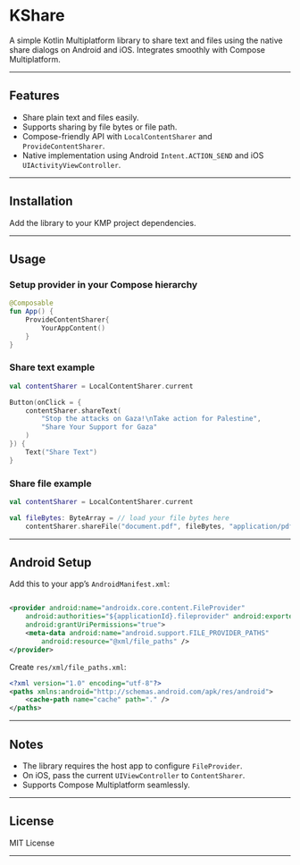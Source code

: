 # KShare

A simple Kotlin Multiplatform library to share text and files using the native share dialogs on
Android and iOS. Integrates smoothly with Compose Multiplatform.

---

## Features

* Share plain text and files easily.
* Supports sharing by file bytes or file path.
* Compose-friendly API with `LocalContentSharer` and `ProvideContentSharer`.
* Native implementation using Android `Intent.ACTION_SEND` and iOS `UIActivityViewController`.

---

## Installation

Add the library to your KMP project dependencies.

---

## Usage

### Setup provider in your Compose hierarchy

```kotlin
@Composable
fun App() {
    ProvideContentSharer{
        YourAppContent()
    }
}
```

### Share text example

```kotlin
val contentSharer = LocalContentSharer.current

Button(onClick = {
    contentSharer.shareText(
        "Stop the attacks on Gaza!\nTake action for Palestine",
        "Share Your Support for Gaza"
    )
}) {
    Text("Share Text")
}
```

### Share file example

```kotlin
val contentSharer = LocalContentSharer.current

val fileBytes: ByteArray = // load your file bytes here
    contentSharer.shareFile("document.pdf", fileBytes, "application/pdf", "Share File")
```

---

## Android Setup

Add this to your app’s `AndroidManifest.xml`:

```xml

<provider android:name="androidx.core.content.FileProvider"
    android:authorities="${applicationId}.fileprovider" android:exported="false"
    android:grantUriPermissions="true">
    <meta-data android:name="android.support.FILE_PROVIDER_PATHS"
        android:resource="@xml/file_paths" />
</provider>
```

Create `res/xml/file_paths.xml`:

```xml
<?xml version="1.0" encoding="utf-8"?>
<paths xmlns:android="http://schemas.android.com/apk/res/android">
    <cache-path name="cache" path="." />
</paths>
```

---

## Notes

* The library requires the host app to configure `FileProvider`.
* On iOS, pass the current `UIViewController` to `ContentSharer`.
* Supports Compose Multiplatform seamlessly.

---

## License

MIT License

---

